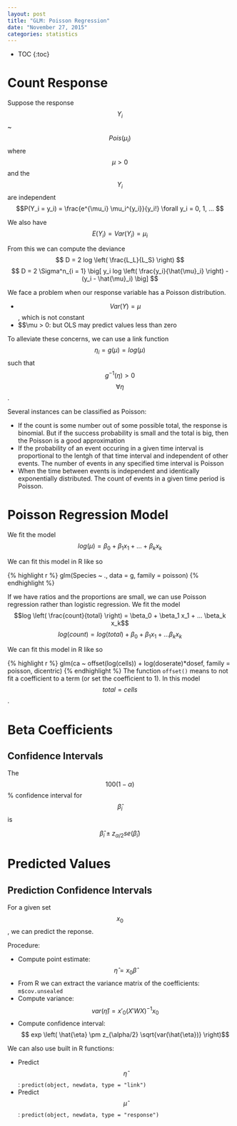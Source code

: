 ```yaml
---
layout: post
title: "GLM: Poisson Regression"
date: "November 27, 2015"
categories: statistics
---
```


* TOC
{:toc}



# Count Response
Suppose the response $$Y_i$$ ~ $$Pois(\mu_i)$$ where $$\mu > 0$$ and the $$Y_i$$ are independent
$$P(Y_i = y_i) = \frac{e^{\mu_i} \mu_i^{y_i}}{y_i!} \forall y_i = 0, 1, ... $$

We also have $$E(Y_i) = Var(Y_i) = \mu_i$$

From this we can compute the deviance
$$ D = 2 log \left( \frac{L_L}{L_S} \right) $$
$$ D = 2 \Sigma^n_{i = 1} \big[ y_i log \left( \frac{y_i}{\hat{\mu}_i} \right)  - (y_i - \hat{\mu}_i) \big] $$

We face a problem when our response variable has a Poisson distribution. 

* $$Var(Y) = \mu$$, which is not constant
* $$\mu > 0: but OLS may predict values less than zero

To alleviate these concerns, we can use a link function $$\eta_i = g(\mu) = log(\mu)$$ such that $$g^{-1}(\eta) > 0$$ $$\forall \eta$$.

Several instances can be classified as Poisson:

* If the count is some number out of some possible total, the response is binomial. But if the success probability is small and the total is big, then the Poisson is a good approximation
* If the probability of an event occuring in a given time interval is proportional to the lentgh of that time interval and independent of other events. The number of events in any specified time interval is Poisson
* When the time between events is independent and identically exponentially distributed. The count of events in a given time period is Poisson.

# Poisson Regression Model
We fit the model
$$ log(\mu) = \beta_0 + \beta_1 x_1 + ... + \beta_k x_k$$

We can fit this model in R like so

{% highlight r %}
glm(Species ~ ., data = g, family = poisson)
{% endhighlight %}

If we have ratios and the proportions are small, we can use Poisson regression rather than logistic regression. We fit the model
$$log \left( \frac{count}{total} \right) = \beta_0 + \beta_1 x_1 + ... \beta_k x_k$$
$$ log(count) = log(total) + \beta_0 + \beta_1 x_1 + ... \beta_k x_k $$

We can fit this model in R like so

{% highlight r %}
glm(ca ~ offset(log(cells)) + log(doserate)*dosef, family = poisson, dicentric)
{% endhighlight %}
The function `offset()` means to not fit a coefficient to a term (or set the coefficient to 1). In this model $$total = cells$$.

# Beta Coefficients

## Confidence Intervals
The $$100(1 - \alpha)$$% confidence interval for $$\hat{\beta}_i$$ is 

$$\hat{\beta}_i \pm z_{\alpha /2} se(\hat{\beta}_i)$$

# Predicted Values

## Prediction Confidence Intervals
For a given set $$ x_0 $$, we can predict the reponse.

Procedure:

* Compute point estimate: $$ \hat{\eta} = x_0 \hat{\beta} $$
* From R we can extract the variance matrix of the coefficients: `m$cov.unsealed`
* Compute variance: $$ var(\hat{\eta}) = x'_0 (X'WX)^{-1} x_0$$
* Compute confidence interval: $$ exp \left( \hat{\eta} \pm z_{\alpha/2} \sqrt{var(\hat{\eta})} \right)$$

We can also use built in R functions:

* Predict $$\hat{\eta}$$: `predict(object, newdata, type = "link")`
* Predict $$\hat{\mu}$$: `predict(object, newdata, type = "response")`

